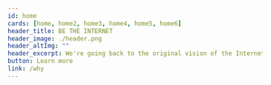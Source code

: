 ```yaml
---
id: home
cards: [home, home2, home3, home4, home5, home6]
header_title: BE THE INTERNET
header_image: ./header.png
header_altImg: ""
header_excerpt: We're going back to the original vision of the Internet - By the people, for the people. With industry-transforming technology. And we are already live today.
button: Learn more
link: /why
---
```


<!-- header_title: BE THE INTERNET
header_image: ./farming_header.png
header_altImg: home_header
header_excerpt: Join the decentralization movement and empower a new paradigm for technology, humanity and our planet. -->
